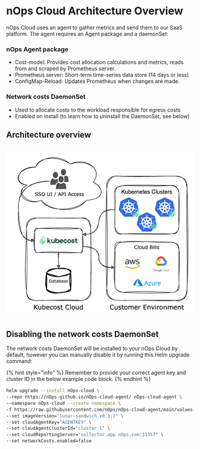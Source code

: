 # nOps Cloud Architecture Overview

nOps Cloud uses an agent to gather metrics and send them to our SaaS platform. The agent requires an Agent package and a daemonSet:

### nOps Agent package

* Cost-model: Provides cost allocation calculations and metrics, reads from and scraped by Prometheus server.
* Prometheus server: Short-term time-series data store (14 days or less)
* ConfigMap-Reload: Updates Prometheus when changes are made.&#x20;

### Network costs DaemonSet

* Used to allocate costs to the workload responsible for egress costs
* Enabled on install (to learn how to uninstall the DaemonSet, see below)

## Architecture overview

![nOps Cloud architecture diagram](/images/cloudarchitecture.png)

## Disabling the network costs DaemonSet

The network costs DaemonSet will be installed to your nOps Cloud by default, however you can manually disable it by running this Helm upgrade command:

{% hint style="info" %}
Remember to provide your correct agent key and cluster ID in the below example code block.
{% endhint %}

```sh
helm upgrade --install nOps-cloud \
--repo https://nOps.github.io/nOps-cloud-agent/ nOps-cloud-agent \
--namespace nOps-cloud --create-namespace \
-f https://raw.githubusercontent.com/nOps/nOps-cloud-agent/main/values-cloud-agent.yaml \
--set imageVersion="lunar-sandwich.v0.1.2" \
--set cloudAgentKey="AGENTKEY" \
--set cloudAgentClusterId="cluster-1" \
--set cloudReportingServer="collector.app.nOps.com:31357" \
--set networkCosts.enabled=false
```
